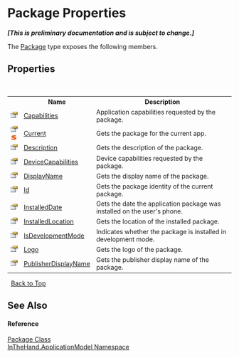 # Package Properties
 _**\[This is preliminary documentation and is subject to change.\]**_

The <a href="T_InTheHand_ApplicationModel_Package">Package</a> type exposes the following members.


## Properties
&nbsp;<table><tr><th></th><th>Name</th><th>Description</th></tr><tr><td>![Public property](media/pubproperty.gif "Public property")</td><td><a href="P_InTheHand_ApplicationModel_Package_Capabilities">Capabilities</a></td><td>
Application capabilities requested by the package.</td></tr><tr><td>![Public property](media/pubproperty.gif "Public property")![Static member](media/static.gif "Static member")</td><td><a href="P_InTheHand_ApplicationModel_Package_Current">Current</a></td><td>
Gets the package for the current app.</td></tr><tr><td>![Public property](media/pubproperty.gif "Public property")</td><td><a href="P_InTheHand_ApplicationModel_Package_Description">Description</a></td><td>
Gets the description of the package.</td></tr><tr><td>![Public property](media/pubproperty.gif "Public property")</td><td><a href="P_InTheHand_ApplicationModel_Package_DeviceCapabilities">DeviceCapabilities</a></td><td>
Device capabilities requested by the package.</td></tr><tr><td>![Public property](media/pubproperty.gif "Public property")</td><td><a href="P_InTheHand_ApplicationModel_Package_DisplayName">DisplayName</a></td><td>
Gets the display name of the package.</td></tr><tr><td>![Public property](media/pubproperty.gif "Public property")</td><td><a href="P_InTheHand_ApplicationModel_Package_Id">Id</a></td><td>
Gets the package identity of the current package.</td></tr><tr><td>![Public property](media/pubproperty.gif "Public property")</td><td><a href="P_InTheHand_ApplicationModel_Package_InstalledDate">InstalledDate</a></td><td>
Gets the date the application package was installed on the user's phone.</td></tr><tr><td>![Public property](media/pubproperty.gif "Public property")</td><td><a href="P_InTheHand_ApplicationModel_Package_InstalledLocation">InstalledLocation</a></td><td>
Gets the location of the installed package.</td></tr><tr><td>![Public property](media/pubproperty.gif "Public property")</td><td><a href="P_InTheHand_ApplicationModel_Package_IsDevelopmentMode">IsDevelopmentMode</a></td><td>
Indicates whether the package is installed in development mode.</td></tr><tr><td>![Public property](media/pubproperty.gif "Public property")</td><td><a href="P_InTheHand_ApplicationModel_Package_Logo">Logo</a></td><td>
Gets the logo of the package.</td></tr><tr><td>![Public property](media/pubproperty.gif "Public property")</td><td><a href="P_InTheHand_ApplicationModel_Package_PublisherDisplayName">PublisherDisplayName</a></td><td>
Gets the publisher display name of the package.</td></tr></table>&nbsp;
<a href="#package-properties">Back to Top</a>

## See Also


#### Reference
<a href="T_InTheHand_ApplicationModel_Package">Package Class</a><br /><a href="N_InTheHand_ApplicationModel">InTheHand.ApplicationModel Namespace</a><br />